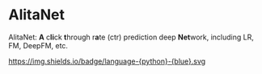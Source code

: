 # AlitaNet
AlitaNet: **A** c**li**ck **t**hrough r**a**te (ctr) prediction deep **Net**work, including LR, FM, DeepFM, etc. 

https://img.shields.io/badge/language-{python}-{blue}.svg
